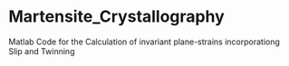 # Martensite_Crystallography
Matlab Code for the Calculation of invariant plane-strains incorporationg Slip and Twinning
